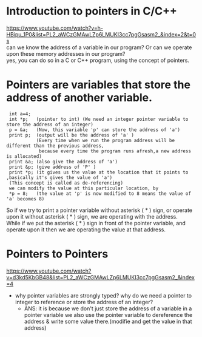 # Introduction to pointers in C/C++  
https://www.youtube.com/watch?v=h-HBipu_1P0&list=PL2_aWCzGMAwLZp6LMUKI3cc7pgGsasm2_&index=2&t=0s  
can we know the address of a variable in our program? Or can we operate upon these memory addresses in our program?    
yes, you can do so in a C or C++ program, using the concept of pointers.       
# Pointers are variables that store the address of another variable.   
     int a=4;  
     int *p;   (pointer to int) (We need an integer pointer variable to store the address of an integer)    
     p = &a;   (Now, this variable 'p' can store the address of 'a') 
     print p;  (output will be the address of 'a' )    
               (Every time when we run the program address will be different than the previous address,   
                because every time the program runs afresh,a new address is allocated)       
     print &a; (also give the address of 'a')  
     print &p; (give address of 'P' )  
     print *p; (it gives us the value at the location that it points to ,basically it's gives the value of 'a')  
     (This concept is called as de-referencing)  
     we can modify the value at this particular location, by   
     *p = 8;   (the value at 'p' is now modified to 8 means the value of 'a' becomes 8)     
       
So if we try to print a pointer variable without asterisk ( * ) sign, or operate upon it without asterisk ( * ) sign, we are operating with the address.  
While if we put the asterisk ( * ) sign in front of the pointer variable, and operate upon it then we are operating the value at that address.   
# Pointers to Pointers  
https://www.youtube.com/watch?v=d3kd5KbGB48&list=PL2_aWCzGMAwLZp6LMUKI3cc7pgGsasm2_&index=4  
 * why pointer variables are strongly typed? why do we need a pointer to integer to reference or store the address of an integer?  
   * ANS: it is because we don't just store the address of a variable in a pointer variable we also use the pointer variable to dereference the address &
     write some value there.(modifie and get the value in that address)  
      
     
     
     

